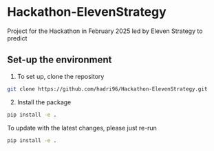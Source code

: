 # Hackathon-ElevenStrategy
Project for the Hackathon in February 2025 led by Eleven Strategy to predict

## Set-up the environment

1. To set up, clone the repository

```bash
git clone https://github.com/hadri96/Hackathon-ElevenStrategy.git
```

2. Install the package
```bash
pip install -e .
```



To update with the latest changes, please just re-run

```bash
pip install -e .
```

